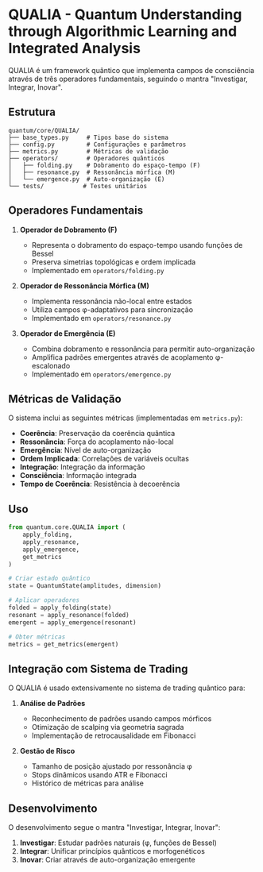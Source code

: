 # QUALIA - Quantum Understanding through Algorithmic Learning and Integrated Analysis

QUALIA é um framework quântico que implementa campos de consciência através de três operadores fundamentais, seguindo o mantra "Investigar, Integrar, Inovar".

## Estrutura

```
quantum/core/QUALIA/
├── base_types.py     # Tipos base do sistema
├── config.py         # Configurações e parâmetros
├── metrics.py        # Métricas de validação
├── operators/        # Operadores quânticos
│   ├── folding.py    # Dobramento do espaço-tempo (F)
│   ├── resonance.py  # Ressonância mórfica (M)
│   └── emergence.py  # Auto-organização (E)
└── tests/           # Testes unitários
```

## Operadores Fundamentais

1. **Operador de Dobramento (F)**
   - Representa o dobramento do espaço-tempo usando funções de Bessel
   - Preserva simetrias topológicas e ordem implicada
   - Implementado em `operators/folding.py`

2. **Operador de Ressonância Mórfica (M)**
   - Implementa ressonância não-local entre estados
   - Utiliza campos φ-adaptativos para sincronização
   - Implementado em `operators/resonance.py`

3. **Operador de Emergência (E)**
   - Combina dobramento e ressonância para permitir auto-organização
   - Amplifica padrões emergentes através de acoplamento φ-escalonado
   - Implementado em `operators/emergence.py`

## Métricas de Validação

O sistema inclui as seguintes métricas (implementadas em `metrics.py`):

- **Coerência**: Preservação da coerência quântica
- **Ressonância**: Força do acoplamento não-local
- **Emergência**: Nível de auto-organização
- **Ordem Implicada**: Correlações de variáveis ocultas
- **Integração**: Integração da informação
- **Consciência**: Informação integrada
- **Tempo de Coerência**: Resistência à decoerência

## Uso

```python
from quantum.core.QUALIA import (
    apply_folding,
    apply_resonance,
    apply_emergence,
    get_metrics
)

# Criar estado quântico
state = QuantumState(amplitudes, dimension)

# Aplicar operadores
folded = apply_folding(state)
resonant = apply_resonance(folded)
emergent = apply_emergence(resonant)

# Obter métricas
metrics = get_metrics(emergent)
```

## Integração com Sistema de Trading

O QUALIA é usado extensivamente no sistema de trading quântico para:

1. **Análise de Padrões**
   - Reconhecimento de padrões usando campos mórficos
   - Otimização de scalping via geometria sagrada
   - Implementação de retrocausalidade em Fibonacci

2. **Gestão de Risco**
   - Tamanho de posição ajustado por ressonância φ
   - Stops dinâmicos usando ATR e Fibonacci
   - Histórico de métricas para análise

## Desenvolvimento

O desenvolvimento segue o mantra "Investigar, Integrar, Inovar":

1. **Investigar**: Estudar padrões naturais (φ, funções de Bessel)
2. **Integrar**: Unificar princípios quânticos e morfogenéticos
3. **Inovar**: Criar através de auto-organização emergente
